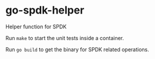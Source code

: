 # go-spdk-helper
Helper function for SPDK

Run `make` to start the unit tests inside a container.

Run `go build` to get the binary for SPDK related operations.